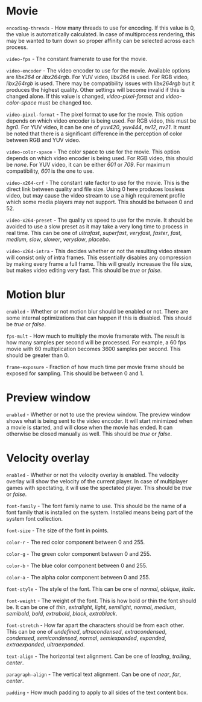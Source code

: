 # Movie
``encoding-threads`` - How many threads to use for encoding. If this value is 0, the value is automatically calculated. In case of multiprocess rendering, this may be wanted to turn down so proper affinity can be selected across each process.

``video-fps`` - The constant framerate to use for the movie.

``video-encoder`` - The video encoder to use for the movie. Available options are *libx264* or *libx264rgb*. For YUV video, *libx264* is used. For RGB video, *libx264rgb* is used. There may be compatibility issues with *libx264rgb* but it produces the highest quality. Other settings will become invalid if this is changed alone. If this value is changed, *video-pixel-format* and *video-color-space* must be changed too.

``video-pixel-format`` - The pixel format to use for the movie. This option depends on which video encoder is being used. For RGB video, this must be *bgr0*. For YUV video, it can be one of *yuv420*, *yuv444*, *nv12*, *nv21*. It must be noted that there is a significant difference in the perception of color between RGB and YUV video.

``video-color-space`` - The color space to use for the movie. This option depends on which video encoder is being used. For RGB video, this should be *none*. For YUV video, it can be either *601* or *709*. For maximum compatibility, *601* is the one to use.

``video-x264-crf`` - The constant rate factor to use for the movie. This is the direct link between quality and file size. Using 0 here produces lossless video, but may cause the video stream to use a high requirement profile which some media players may not support. This should be between 0 and 52.

``video-x264-preset`` - The quality vs speed to use for the movie. It should be avoided to use a slow preset as it may take a very long time to process in real time. This can be one of *ultrafast*, *superfast*, *veryfast*, *faster*, *fast*, *medium*, *slow*, *slower*, *veryslow*, *placebo*.

``video-x264-intra`` - This decides whether or not the resulting video stream will consist only of intra frames. This essentially disables any compression by making every frame a full frame. This will greatly increasae the file size, but makes video editing very fast. This should be *true* or *false*.

# Motion blur
``enabled`` - Whether or not motion blur should be enabled or not. There are some internal optimizations that can happen if this is disabled. This should be *true* or *false*.

``fps-mult`` - How much to multiply the movie framerate with. The result is how many samples per second will be processed. For example, a 60 fps movie with 60 multiplication becomes 3600 samples per second. This should be greater than 0.

``frame-exposure`` - Fraction of how much time per movie frame should be exposed for sampling. This should be between 0 and 1.

# Preview window
``enabled`` - Whether or not to use the preview window. The preview window shows what is being sent to the video encoder. It will start minimized when a movie is started, and will close when the movie has ended. It can otherwise be closed manually as well. This should be *true* or *false*.

# Velocity overlay
``enabled`` - Whether or not the velocity overlay is enabled. The velocity overlay will show the velocity of the current player. In case of multiplayer games with spectating, it will use the spectated player. This should be *true* or *false*.

``font-family`` - The font family name to use. This should be the name of a font family that is installed on the system. Installed means being part of the system font collection.

``font-size`` - The size of the font in points.

``color-r`` - The red color component between 0 and 255.

``color-g`` - The green color component between 0 and 255.

``color-b`` - The blue color component between 0 and 255.

``color-a`` - The alpha color component between 0 and 255.

``font-style`` - The style of the font. This can be one of *normal*, *oblique*, *italic*.

``font-weight`` - The weight of the font. This is how bold or thin the font should be. It can be one of *thin*, *extralight*, *light*, *semilight*, *normal*, *medium*, *semibold*, *bold*, *extrabold*, *black*, *extrablack*.

``font-stretch`` - How far apart the characters should be from each other. This can be one of *undefined*, *ultracondensed*, *extracondensed*, *condensed*, *semicondensed*, *normal*, *semiexpanded*, *expanded*, *extraexpanded*, *ultraexpanded*.

``text-align`` - The horizontal text alignment. Can be one of *leading*, *trailing*, *center*.

``paragraph-align`` - The vertical text alignment. Can be one of *near*, *far*, *center*.

``padding`` - How much padding to apply to all sides of the text content box.
